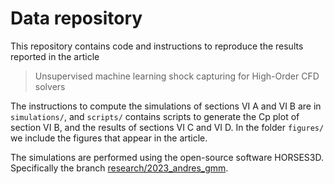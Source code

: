 # Data repository

This repository contains code and instructions to reproduce the results reported in the article

> Unsupervised machine learning shock capturing for High-Order CFD solvers

The instructions to compute the simulations of sections VI A and VI B are in `simulations/`,
and `scripts/` contains scripts to generate the Cp plot of section VI B, and the results of
sections VI C and VI D.
In the folder `figures/` we include the figures that appear in the article.

The simulations are performed using the open-source software HORSES3D.
Specifically the branch
[research/2023_andres_gmm](https://github.com/loganoz/horses3d/tree/research/2023_andres_gmm).

